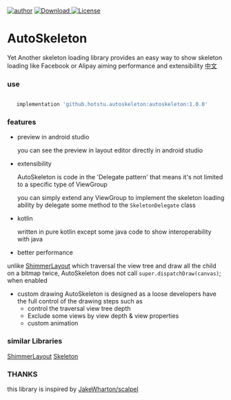 [![author](https://img.shields.io/badge/author-hglf-blue.svg)](https://github.com/hotstu)
[![Download](https://api.bintray.com/packages/hglf/maven/AutoSkeleton/images/download.svg) ](https://bintray.com/hglf/maven/AutoSkeleton/_latestVersion)
[![License](https://img.shields.io/badge/License-Apache%202.0-blue.svg)](https://opensource.org/licenses/Apache-2.0)


AutoSkeleton
===============
Yet Another skeleton loading library provides an easy way to show skeleton loading like Facebook or Alipay aiming performance and extensibility
[中文](/README_CN.md)

### use
 ```groovy

    implementation 'github.hotstu.autoskeleton:autoskeleton:1.0.0'

 ```
### features

* preview in android studio 

  you can see the preview  in layout editor directly in android studio

* extensibility

  AutoSkeleton is code in the 'Delegate pattern' that means it's not limited to a specific type of ViewGroup
  
  you can simply extend any ViewGroup to implement the skeleton loading ability by delegate some method to the `SkeletonDelegate` class

* kotlin 

  written in pure kotlin except some java code to show interoperability with java

* better performance

unlike [ShimmerLayout][1] which traversal the view tree  and draw all the child on a bitmap twice, AutoSkeleton does not call `super.dispatchDraw(canvas)`; 
when enabled

* custom drawing
AutoSkeleton is designed as a loose developers have the full control of the drawing steps such as
  * control the traversal view tree depth
  * Exclude some views by view depth & view properties
  * custom animation
 
### similar Libraries
[ShimmerLayout][1]
[Skeleton][2]

### THANKS

this library is inspired by [JakeWharton/scalpel](https://github.com/JakeWharton/scalpel)



[1]: https://github.com/team-supercharge/ShimmerLayout
[2]: https://github.com/ethanhua/Skeleton